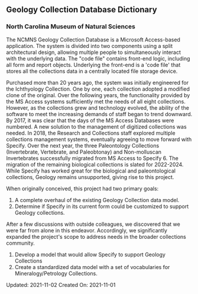 ## Geology Collection Database Dictionary
### North Carolina Museum of Natural Sciences 

The NCMNS Geology Collection Database is a Microsoft Access-based application. The system is divided into two components using a split architectural design, allowing multiple people to simultaneously interact with the underlying data. The "code file" contains front-end logic, including all form and report objects. Underlying the front-end is a 'code file' that stores all the collections data in a centrally located file storage device.   
  
Purchased more than 20 years ago, the system was initially engineered for the Ichthyology Collection. One by one, each collection adopted a modified clone of the original. Over the following years, the functionality provided by the MS Access systems sufficiently met the needs of all eight collections. However, as the collections grew and technology evolved, the ability of the software to meet the increasing demands of staff began to trend downward. By 2017, it was clear that the days of the MS Access Databases were numbered. A new solution to the management of digitized collections was needed. In 2018, the Research and Collections staff explored multiple collections management systems, eventually agreeing to move forward with Specify. Over the next year, the three Paleontology Collections (Invertebrate, Vertebrate, and Paleobtonay) and Non-molluscan Invertebrates successfully migrated from MS Access to Specify 6. The migration of the remaining biological collections is slated for 2022-2024. 
While Specify has worked great for the biological and paleontological collections, Geology remains unsupported, giving rise to this project.  

When originally conceived, this project had two primary goals:  
1. A complete overhaul of the existing Geology Collection data model.  
2. Determine if Specify in its current form could be customized to support Geology collections. 
  
After a few discussions with outside colleagues, we discovered that we were far from alone in this endeavor. Accordingly, we significantly expanded the project's scope to address needs in the broader collections community.  
1. Develop a model that would allow Specify to support Geology Collections   
2. Create a standardized data model with a set of vocabularies for Mineralogy/Petrology Collections.  

Updated: 2021-11-02
Created On: 2021-11-01

